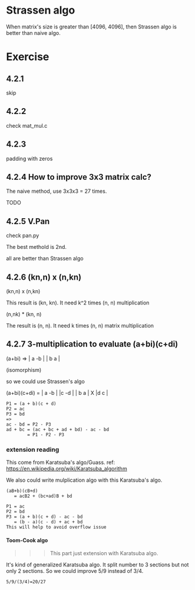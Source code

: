 # Strassen algo

When matrix's size is greater than [4096, 4096], then Strassen algo is better than naive algo.

# Exercise

## 4.2.1

skip

## 4.2.2

check mat_mul.c

## 4.2.3

padding with zeros

## 4.2.4 How to improve 3x3 matrix calc?

The naive method, use 3x3x3 = 27 times.

TODO

## 4.2.5 V.Pan

check pan.py

The best methold is 2nd.

all are better than Strassen algo

## 4.2.6 (kn,n) x (n,kn)

(kn,n) x (n,kn)

This result is (kn, kn). It need k^2 times (n, n) multiplication

(n,nk) * (kn, n)

The result is (n, n). It need k times (n, n) matrix multiplication


## 4.2.7 3-multiplication to evaluate (a+bi)(c+di)

(a+bi) => | a -b |
          | b  a |

(isomorphism)

so we could use Strassen's algo

(a+bi)(c+di) = | a -b |   |c -d |
               | b  a | X |d  c |

    P1 = (a + b)(c + d)
    P2 = ac
    P3 = bd
    =>
    ac - bd = P2 - P3
    ad + bc = (ac + bc + ad + bd) - ac - bd
            = P1 - P2 - P3

### extension reading

This come from Karatsuba's algo/Guass.
ref: https://en.wikipedia.org/wiki/Karatsuba_algorithm

We also could write mulplication algo with this Karatsuba's algo.

    (aB+b)(cB+d)
       = acB2 + (bc+ad)B + bd

    P1 = ac
    P2 = bd
    P3 = (a + b)(c + d) - ac - bd
       = (b - a)(c - d) + ac + bd
    This will help to avoid overflow issue

#### Toom-Cook algo

>>>  This part just extension with Karatsuba algo.

It's kind of generalized Karatsuba algo. It split number to 3 sections but not only 2 sections.
So we could improve 5/9 instead of 3/4.

    5/9/(3/4)=20/27
